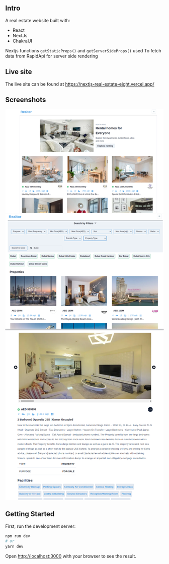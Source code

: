## Intro
A real estate website built with: 
- React 
- NextJs
- ChakraUI

Nextjs functions `getStaticProps()` and `getServerSideProps()` used 
To fetch data from RapidApi for server side rendering

## Live site
The live site can be found at  https://nextjs-real-estate-eight.vercel.app/

## Screenshots
![](screenshots/rent1.png)
![](screenshots/rent2.png)
![](screenshots/rent3.png)
## Getting Started

First, run the development server:

```bash
npm run dev
# or
yarn dev
```

Open [http://localhost:3000](http://localhost:3000) with your browser to see the result.
